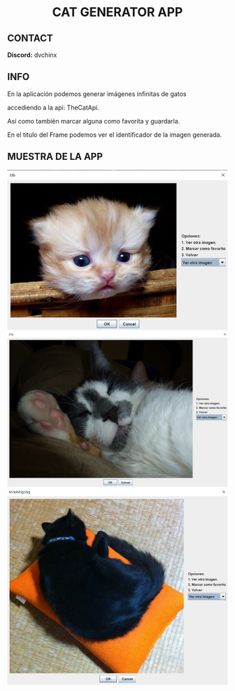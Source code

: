 <h1 align="center">CAT GENERATOR APP</h1>

<h2>CONTACT</h2>

**Discord:** dvchinx

<h2>INFO</h2>
En la aplicación podemos generar imágenes infinitas de gatos

accediendo a la api: TheCatApi.

Así como también marcar alguna como favorita y guardarla.

En el titulo del Frame podemos ver el identificador de la imagen generada.



<h2>MUESTRA DE LA APP</h2>

![ScreenShot](https://github.com/dvchinx/CatGen-Api/blob/main/imgs/1.png)
![ScreenShot](https://github.com/dvchinx/CatGen-Api/blob/main/imgs/2.png)
![ScreenShot](https://github.com/dvchinx/CatGen-Api/blob/main/imgs/3.png)

